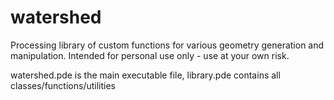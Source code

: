 # watershed

Processing library of custom functions for various geometry generation and manipulation. Intended for personal use only - use at your own risk.

watershed.pde is the main executable file, library.pde contains all classes/functions/utilities
